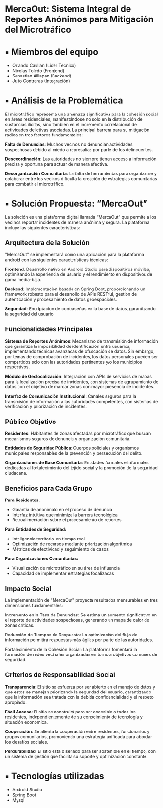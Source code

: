 # MercaOut: Sistema Integral de Reportes Anónimos para Mitigación del Microtráfico

# ▪ Miembros del equipo 

* Orlando Caullan (Lider Tecnico)
* Nicolas Toledo  (Frontend)
* Sebastian Aillapan (Backend)
* Julio Contreras (Integración)

# ▪ Análisis de la Problemática

El microtráfico representa una amenaza significativa para la cohesión social en áreas residenciales, manifestándose no solo en la distribución de sustancias ilícitas, sino también en el incremento correlacional de actividades delictivas asociadas. La principal barrera para su mitigación radica en tres factores fundamentales:

**Falta de Denuncias**: Muchos vecinos no denuncian actividades sospechosas debido al miedo a represalias por parte de los delincuentes.

**Descoordinación**: Las autoridades no siempre tienen acceso a información precisa y oportuna para actuar de manera efectiva.

**Desorganización Comunitaria**: La falta de herramientas para organizarse y colaborar entre los vecinos dificulta la creación de estrategias comunitarias para combatir el microtráfico.

# ▪ Solución Propuesta: ”MercaOut”

La solución es una plataforma digital llamada “MercaOut” que permite a los vecinos reportar incidentes de manera anónima y segura. La plataforma incluye las siguientes características:

## Arquitectura de la Solución

"MercaOut" se implementará como una aplicación para la plataforma android con las siguientes características técnicas:

**Frontend**: Desarrollo nativo en Android Studio para dispositivos móviles, optimizando la experiencia de usuario y el rendimiento en dispositivos de gama media-baja.

**Backend**: Implementación basada en Spring Boot, proporcionando un framework robusto para el desarrollo de APIs RESTful, gestión de autenticación y procesamiento de datos geoespaciales.

**Seguridad**: Encriptacion de contraseñas en la base de datos, garantizando la seguridad del usuario.

## Funcionalidades Principales

**Sistema de Reportes Anónimos**: Mecanismo de transmisión de información que garantiza la imposibilidad de identificación entre usuarios, implementando técnicas avanzadas de ofuscación de datos. Sin embargo, por temas de comprobación de incidentes, los datos personales pueden ser compartidos solo con las autoridades pertinentes y/o los municipios respectivos.

**Módulo de Geolocalización**: Integración con APIs de servicios de mapas para la localización precisa de incidentes, con sistemas de agrupamiento de datos con el objetivo de marcar zonas con mayor presencia de incidentes.

**Interfaz de Comunicación Institucional**: Canales seguros para la transmisión de información a las autoridades competentes, con sistemas de verificación y priorización de incidentes.

## Público Objetivo

**Residentes**: Habitantes de zonas afectadas por microtráfico que buscan mecanismos seguros de denuncia y organización comunitaria.

**Entidades de Seguridad Pública**: Cuerpos policiales y organismos municipales responsables de la prevención y persecución del delito.

**Organizaciones de Base Comunitaria**: Entidades formales e informales dedicadas al fortalecimiento del tejido social y la promoción de la seguridad ciudadana.

## Beneficios para Cada Grupo

**Para Residentes:**

* Garantía de anonimato en el proceso de denuncia  
* Interfaz intuitiva que minimiza la barrera tecnológica  
* Retroalimentación sobre el procesamiento de reportes

**Para Entidades de Seguridad:**

* Inteligencia territorial en tiempo real  
* Optimización de recursos mediante priorización algorítmica  
* Métricas de efectividad y seguimiento de casos

**Para Organizaciones Comunitarias:** 

* Visualización de microtráfico en su área de influencia  
* Capacidad de implementar estrategias focalizadas

## Impacto Social

La implementación de "MercaOut" proyecta resultados mensurables en tres dimensiones fundamentales:

Incremento en la Tasa de Denuncias: Se estima un aumento significativo en el reporte de actividades sospechosas, generando un mapa de calor de zonas críticas.

Reducción de Tiempos de Respuesta: La optimización del flujo de información permitirá respuestas más ágiles por parte de las autoridades.

Fortalecimiento de la Cohesión Social: La plataforma fomentará la formación de redes vecinales organizadas en torno a objetivos comunes de seguridad.

## Criterios de Responsabilidad Social

**Transparencia**: El sitio se esfuerza por ser abierto en el manejo de datos y que estos se manejan priorizando la seguridad del usuario, garantizando que la información sea tratada con la debida confidencialidad y el respeto apropiado.

**Fácil Acceso**: El sitio se construirá para ser accesible a todos los residentes, independientemente de su conocimiento de tecnología y situación económica.

**Cooperación**: Se alienta la cooperación entre residentes, funcionarios y grupos comunitarios, promoviendo una estrategia unificada para abordar los desafíos sociales.

**Perdurabilidad**: El sitio está diseñado para ser sostenible en el tiempo, con un sistema de gestión que facilita su soporte y optimización constante.

# ▪ Tecnologías utilizadas

* Android Studio  
* Spring Boot  
* Mysql

